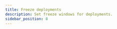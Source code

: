 ```yaml
---
title: Freeze deployments
description: Set freeze windows for deployments.
sidebar_position: 8
---
```

